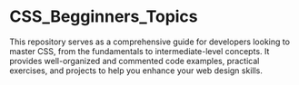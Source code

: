 # CSS_Begginners_Topics
This repository serves as a comprehensive guide for developers looking to master CSS, from the fundamentals to intermediate-level concepts. It provides well-organized and commented code examples, practical exercises, and projects to help you enhance your web design skills.
